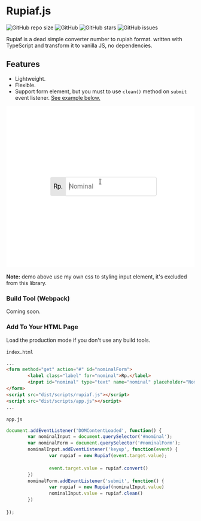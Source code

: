 # Rupiaf.js

<p>
        <img alt="GitHub repo size" src="https://img.shields.io/github/repo-size/nurofsun/Rupiaf.js">
        <img alt="GitHub" src="https://img.shields.io/github/license/nurofsun/Rupiaf.js">
        <img alt="GitHub stars" src="https://img.shields.io/github/stars/nurofsun/Rupiaf.js?style=social">
        <img alt="GitHub issues" src="https://img.shields.io/github/issues/nurofsun/Rupiaf.js">
</p>

Rupiaf is a dead simple converter number to rupiah format. written with TypeScript and transform it to vanilla JS, no dependencies.

## Features
- Lightweight.
- Flexible.
- Support form element, but you must to use `clean()` method on `submit` event listener. [See example below.](#add-to-your-html-page)

<p align="center"><img src="./demo.gif" alt="Rupiaf.js convert any number to rupiah."></p>

**Note:** demo above use my own css to styling input element, it's excluded from this library.

### Build Tool (Webpack)

Coming soon.

### Add To Your HTML Page

Load the production mode if you don't use any build tools.

`index.html`
```html
...
<form method="get" action="#" id="nominalForm">
        <label class="label" for="nominal">Rp.</label>
        <input id="nominal" type="text" name="nominal" placeholder="Nominal" autocomplete="off">
</form>
<script src="dist/scripts/rupiaf.js"></script>
<script src="dist/scripts/app.js"></script>
...
```

`app.js`
```javascript
document.addEventListener('DOMContentLoaded', function() {
        var nominalInput = document.querySelector('#nominal');
        var nominalForm = document.querySelector('#nominalForm');
        nominalInput.addEventListener('keyup', function(event) {
                var rupiaf = new Rupiaf(event.target.value);

                event.target.value = rupiaf.convert()
        })
        nominalForm.addEventListener('submit', function() {
                var rupiaf = new Rupiaf(nominalInput.value)
                nominalInput.value = rupiaf.clean()
        })
        
});
```
